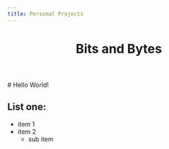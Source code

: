 ```yaml
---
title: Personal Projects
---
```

<head>
<meta property="og:site_name" content="Bits and Bytes" />
</head>
<header>
  <h1 id="project_title">Bits and Bytes</h1>
</header>
# Hello World!

## List one:
  - item 1
  - item 2
    - sub item
